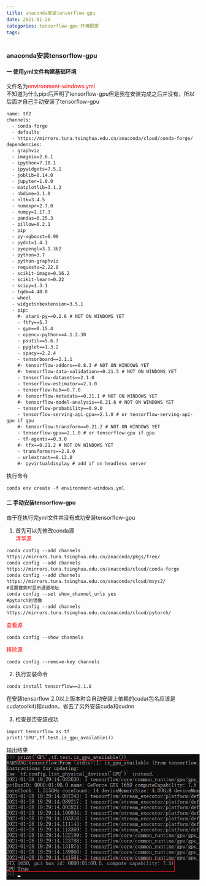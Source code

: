 ```yaml
---
title: anaconda安装tensorflow-gpu
date: 2021-01-28
categories: tensorflow-gpu 环境配置
tags:
---
```

### anaconda安装tensorflow-gpu

#### 一 使用yml文件构建基础环境
文件名为<font color='red'>environment-windows.yml</font>  
不知道为什么pip:后声明了tensorflow-gpu但是我在安装完成之后并没有，所以后面才自己手动安装了tensorflow-gpu

```
name: tf2
channels:
  - conda-forge
  - defaults
  - https://mirrors.tuna.tsinghua.edu.cn/anaconda/cloud/conda-forge/
dependencies:
  - graphviz
  - imageio=2.6.1
  - ipython=7.10.1
  - ipywidgets=7.5.1
  - joblib=0.14.0
  - jupyter=1.0.0
  - matplotlib=3.1.2
  - nbdime=1.1.0
  - nltk=3.4.5
  - numexpr=2.7.0
  - numpy=1.17.3
  - pandas=0.25.3
  - pillow=6.2.1
  - pip
  - py-xgboost=0.90
  - pydot=1.4.1
  - pyopengl=3.1.3b2
  - python=3.7
  - python-graphviz
  - requests=2.22.0
  - scikit-image=0.16.2
  - scikit-learn=0.22
  - scipy=1.3.1
  - tqdm=4.40.0
  - wheel
  - widgetsnbextension=3.5.1
  - pip:
    #- atari-py==0.2.6 # NOT ON WINDOWS YET
    - ftfy==5.7
    - gym==0.15.4
    - opencv-python==4.1.2.30
    - psutil==5.6.7
    - pyglet==1.3.2
    - spacy==2.2.4
    - tensorboard==2.1.1
    #- tensorflow-addons==0.8.3 # NOT ON WINDOWS YET
    #- tensorflow-data-validation==0.21.5 # NOT ON WINDOWS YET
    - tensorflow-datasets==2.1.0
    - tensorflow-estimator==2.1.0
    - tensorflow-hub==0.7.0
    #- tensorflow-metadata==0.21.1 # NOT ON WINDOWS YET
    #- tensorflow-model-analysis==0.21.6 # NOT ON WINDOWS YET
    - tensorflow-probability==0.9.0
    - tensorflow-serving-api-gpu==2.1.0 # or tensorflow-serving-api-gpu if gpu
    #- tensorflow-transform==0.21.2 # NOT ON WINDOWS YET
    - tensorflow-gpu==2.1.0 # or tensorflow-gpu if gpu
    - tf-agents==0.3.0
    #- tfx==0.21.2 # NOT ON WINDOWS YET
    - transformers==2.8.0
    - urlextract==0.13.0
    #- pyvirtualdisplay # add if on headless server

```
执行命令
```
conda env create -f environment-windows.yml
```
#### 二 手动安装tensorflow-gpu
由于在执行完yml文件并没有成功安装tensorflow-gpu  

1. 首先可以先修改conda源  
<font color='red'>清华源</font> 
```
conda config --add channels https://mirrors.tuna.tsinghua.edu.cn/anaconda/pkgs/free/
conda config --add channels https://mirrors.tuna.tsinghua.edu.cn/anaconda/cloud/conda-forge 
conda config --add channels https://mirrors.tuna.tsinghua.edu.cn/anaconda/cloud/msys2/
#设置搜索时显示通道地址
conda config --set show_channel_urls yes
#pytorch的镜像
conda config --add channels https://mirrors.tuna.tsinghua.edu.cn/anaconda/cloud/pytorch/
```
<font color='red'>查看源</font>
```
conda config --show channels
```
<font color='red'>移除源</font>
```
conda config --remove-key channels
```  

2. 执行安装命令
```
conda install tensorflow==2.1.0
```
在安装tensorflow 2.0以上版本时会自动安装上依赖的cuda(包名应该是cudatoolkit)和cudnn，省去了另外安装cuda和cudnn  

3. 检查是否安装成功
```
import tensorflow as tf
print('GPU',tf.test.is_gpu_available())
```
输出结果
![tensorflow-gpu安装成功](/assets/2021-01-28/01.png)